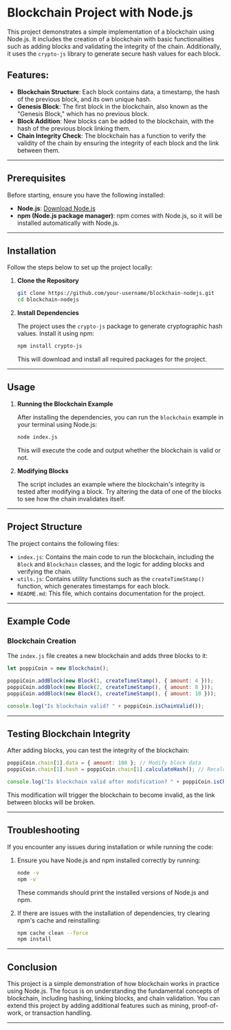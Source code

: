 
# Blockchain Project with Node.js

This project demonstrates a simple implementation of a blockchain using Node.js. 
It includes the creation of a blockchain with basic functionalities such as adding blocks and validating the integrity of the chain. Additionally, it uses the `crypto-js` library to generate secure hash values for each block.

## Features:
- **Blockchain Structure**: Each block contains data, a timestamp, the hash of the previous block, and its own unique hash.
- **Genesis Block**: The first block in the blockchain, also known as the "Genesis Block," which has no previous block.
- **Block Addition**: New blocks can be added to the blockchain, with the hash of the previous block linking them.
- **Chain Integrity Check**: The blockchain has a function to verify the validity of the chain by ensuring the integrity of each block and the link between them.

---

## Prerequisites

Before starting, ensure you have the following installed:

- **Node.js**: [Download Node.js](https://nodejs.org/)
- **npm (Node.js package manager)**: npm comes with Node.js, so it will be installed automatically with Node.js.

---

## Installation

Follow the steps below to set up the project locally:

1. **Clone the Repository**

   ```bash
   git clone https://github.com/your-username/blockchain-nodejs.git
   cd blockchain-nodejs
   ```

2. **Install Dependencies**

   The project uses the `crypto-js` package to generate cryptographic hash values. Install it using npm:

   ```bash
   npm install crypto-js
   ```

   This will download and install all required packages for the project.

---

## Usage

1. **Running the Blockchain Example**

   After installing the dependencies, you can run the `blockchain` example in your terminal using Node.js:

   ```bash
   node index.js
   ```

   This will execute the code and output whether the blockchain is valid or not.

2. **Modifying Blocks**

   The script includes an example where the blockchain's integrity is tested after modifying a block. Try altering the data of one of the blocks to see how the chain invalidates itself.

---

## Project Structure

The project contains the following files:

- `index.js`: Contains the main code to run the blockchain, including the `Block` and `Blockchain` classes, and the logic for adding blocks and verifying the chain.
- `utils.js`: Contains utility functions such as the `createTimeStamp()` function, which generates timestamps for each block.
- `README.md`: This file, which contains documentation for the project.

---

## Example Code

### Blockchain Creation

The `index.js` file creates a new blockchain and adds three blocks to it:

```javascript
let poppiCoin = new Blockchain();

poppiCoin.addBlock(new Block(1, createTimeStamp(), { amount: 4 }));
poppiCoin.addBlock(new Block(2, createTimeStamp(), { amount: 8 }));
poppiCoin.addBlock(new Block(3, createTimeStamp(), { amount: 10 }));

console.log("Is blockchain valid? " + poppiCoin.isChainValid());
```

---

## Testing Blockchain Integrity

After adding blocks, you can test the integrity of the blockchain:

```javascript
poppiCoin.chain[1].data = { amount: 100 }; // Modify block data
poppiCoin.chain[1].hash = poppiCoin.chain[1].calculateHash(); // Recalculate hash

console.log("Is blockchain valid after modification? " + poppiCoin.isChainValid());
```

This modification will trigger the blockchain to become invalid, as the link between blocks will be broken.

---


## Troubleshooting

If you encounter any issues during installation or while running the code:

1. Ensure you have Node.js and npm installed correctly by running:
   ```bash
   node -v
   npm -v
   ```
   These commands should print the installed versions of Node.js and npm.

2. If there are issues with the installation of dependencies, try clearing npm's cache and reinstalling:
   ```bash
   npm cache clean --force
   npm install
   ```

---

## Conclusion

This project is a simple demonstration of how blockchain works in practice using Node.js. The focus is on understanding the fundamental concepts of blockchain, including hashing, linking blocks, and chain validation. You can extend this project by adding additional features such as mining, proof-of-work, or transaction handling.

---

